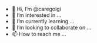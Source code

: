 - 👋 Hi, I’m @caregoigi
- 👀 I’m interested in ...
- 🌱 I’m currently learning ...
- 💞️ I’m looking to collaborate on ...
- 📫 How to reach me ...

<!---
caregoigi/caregoigi is a ✨ special ✨ repository because its `README.md` (this file) appears on your GitHub profile.
You can click the Preview link to take a look at your changes.
--->
